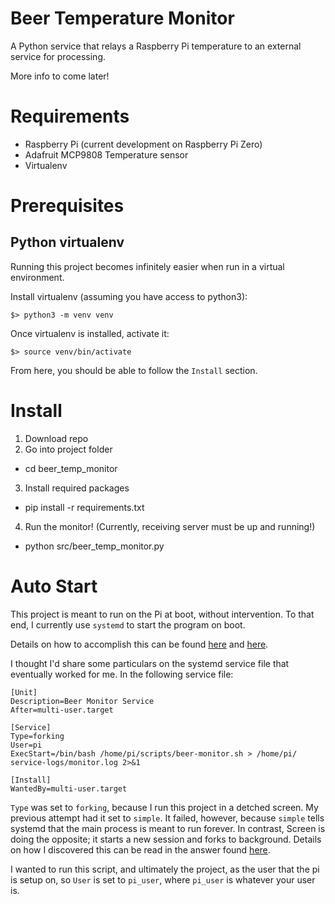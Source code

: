 # Beer Temperature Monitor

A Python service that relays a Raspberry Pi temperature to an external service for processing.

More info to come later!

# Requirements
- Raspberry Pi (current development on Raspberry Pi Zero)
- Adafruit MCP9808 Temperature sensor
- Virtualenv

# Prerequisites
## Python virtualenv
Running this project becomes infinitely easier when run in a virtual environment.

Install virtualenv (assuming you have access to python3):

    $> python3 -m venv venv

Once virtualenv is installed, activate it:
    
    $> source venv/bin/activate

From here, you should be able to follow the `Install` section.

# Install
1. Download repo
2. Go into project folder
  - cd beer_temp_monitor
3. Install required packages
  - pip install -r requirements.txt
4. Run the monitor! (Currently, receiving server must be up and running!)
  - python src/beer_temp_monitor.py


# Auto Start
This project is meant to run on the Pi at boot, without intervention. To that end, I currently use `systemd` to start the program on boot.

Details on how to accomplish this can be found [here][1] and [here][2].

I thought I'd share some particulars on the systemd service file that 
eventually worked for me. In the following service file:


    [Unit]
    Description=Beer Monitor Service
    After=multi-user.target

    [Service]
    Type=forking
    User=pi
    ExecStart=/bin/bash /home/pi/scripts/beer-monitor.sh > /home/pi/    service-logs/monitor.log 2>&1

    [Install]
    WantedBy=multi-user.target

`Type` was set to `forking`, because I run this project in a detched 
screen. My previous attempt had it set to `simple`. It failed, however,
because `simple` tells systemd that the main process is meant to run
forever. In contrast, Screen is doing the opposite; it starts a new
session and forks to background. Details on how I discovered this can be
read in the answer found [here][3].

I wanted to run this script, and ultimately the project, as the user
that the pi is setup on, so `User` is set to `pi_user`, where `pi_user`
is whatever your user is.


[1]: https://www.raspberrypi.org/documentation/linux/usage/systemd.md
[2]: http://neilwebber.com/notes/2016/02/10/making-a-simple-systemd-file-for-raspberry-pi-jessie/
[3]: https://superuser.com/questions/1276775/systemd-service-python-script-inside-screen-on-boot